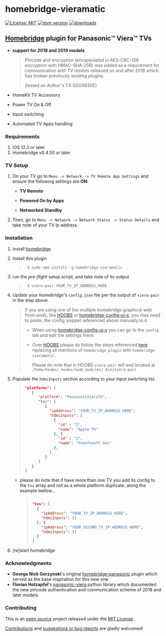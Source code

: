# homebridge-vieramatic

[![License: MIT](https://img.shields.io/badge/License-MIT-blue.svg)](./LICENSE.md)
[![npm version](https://img.shields.io/npm/v/homebridge-vieramatic?color=blue)](https://www.npmjs.com/package/homebridge-vieramatic)
[![downloads](https://img.shields.io/npm/dt/homebridge-vieramatic?color=blue)](https://www.npmjs.com/package/homebridge-vieramatic)

## [Homebridge](http://homebridge.io) plugin for Panasonic™ Viera™ TVs

- **support for 2018 and 2019 models**

  > Pincode and encryption (encapsulated in AES-CBC-128 encryption with
  > HMAC-SHA-256) was added as a requirement for communication with TV models
  > released on and after 2018 which has broken previously existing plugins.
  >
  > (tested on Author's TX-50GX830E)

- HomeKit TV Accessory

- Power TV On & Off

- Input switching

- Automated TV Apps handling

### Requirements

1. iOS 12.3 or later
2. Homebridge v0.4.50 or later

### TV Setup

1. On your TV go to `Menu -> Network -> TV Remote App Settings` and ensure the following settings are **ON**:

   - **TV Remote**

   - **Powered On by Apps**

   - **Networked Standby**

2. Then, go to `Menu -> Network -> Network Status -> Status Details` and take note of your TV ip address.

### Installation

1. Install [homebridge](http://homebridge.io).
2. Install this plugin

   > ```shell
   >  $ sudo npm install -g homebridge-vieramatic
   > ```

3. run the _pre-flight_ setup script, and take note of its output

   > ```shell
   >  $ viera-pair YOUR_TV_IP_ADDRESS_HERE
   > ```

4. Update your _homebridge_'s `config.json` file per the output of `viera-pair` in the step above

   > if you are using one of the multiple homebridge graphical web front-ends, like
   > [HOOBS](https://hoobs.org) or
   > [homebridge-config-ui-x](https://github.com/oznu/homebridge-config-ui-x), you may
   > need to _paste_, the config snippet referenced above manually to it.
   >
   > - When using [homebridge-config-ui-x](https://github.com/oznu/homebridge-config-ui-x)
   >   you can go to the `config` tab and edit the settings there.
   > - Over [HOOBS](https://hoobs.org) please do follow the steps referenced
   >   [here](https://hoobs.org/knowledge-base/how-plugins-work-with-hoobs-advanced/) replacing all
   >   mentions of `homebridge-plugin` with `homebridge-vieramatic`.
   >
   >   Please do note that in HOOBS `viera-pair` will end located at
   >   `/home/hoobs/.hoobs/node_modules/.bin/viera-pair`

5. Populate the `hdmiInputs` section according to your input switching list.

   > ```JSON
   > "platforms": [
   >    {
   >       "platform": "PanasonicVieraTV",
   >       "tvs": [
   >          {
   >            "ipAddress": "YOUR_TV_IP_ADDRESS_HERE",
   >            "hdmiInputs": [
   >              {
   >                "id" : "1",
   >                "name": "Apple TV"
   >              }, {
   >                "id" : "2",
   >                "name": "VodafoneTV box"
   >              },
   >            ]
   >          }
   >       ]
   >    }
   > ]
   > ```

   - please do note that if have more than one TV you add its config to the `tvs` array and not as
     a whole platform duplicate, along the example bellow...

     > ```JSON
     >
     > "tvs": [
     >   {
     >     "ipAddress": "YOUR_TV_IP_ADDRESS_HERE",
     >     "hdmiInputs": []
     >   }, {
     >     "ipAddress": "YOUR_SECOND_TV_IP_ADDRESS_HERE",
     >     "hdmiInputs": []
     >   }
     > ]
     > ```

6. [re]start homebridge

### Acknowledgments

- **George Nick Gorzynski**'s original [homebridge-panasonic](https://github.com/g30r93g/homebridge-panasonic)
  plugin which served as the base inspiration for this new one.
- **Florian Holzapfel**'s [panasonic-viera](https://github.com/florianholzapfel/panasonic-viera)
  python library which documented the new pincode authentication and communication scheme of 2018 and later models.

### Contributing

This is an [open source](http://opensource.org/osd) project released under
the [MIT License](./LICENSE.md).

[Contributions](https://github.com/AntonioMeireles/homebridge-vieramatic/pulls)
and [suggestions or bug reports](https://github.com/AntonioMeireles/homebridge-vieramatic/issues)
are gladly welcomed!
